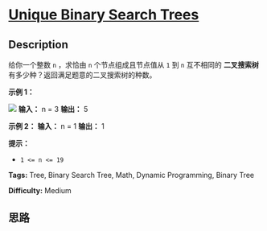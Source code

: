 # [Unique Binary Search Trees][title]

## Description

给你一个整数 `n` ，求恰由 `n` 个节点组成且节点值从 `1` 到 `n` 互不相同的 **二叉搜索树** 有多少种？返回满足题意的二叉搜索树的种数。

**示例 1：**

![](https://assets.leetcode.com/uploads/2021/01/18/uniquebstn3.jpg)
            **输入：** n = 3    **输出：** 5    

**示例 2：**
            **输入：** n = 1    **输出：** 1    

**提示：**

  * `1 <= n <= 19`


**Tags:** Tree, Binary Search Tree, Math, Dynamic Programming, Binary Tree

**Difficulty:** Medium

## 思路

[title]: https://leetcode-cn.com/problems/unique-binary-search-trees
